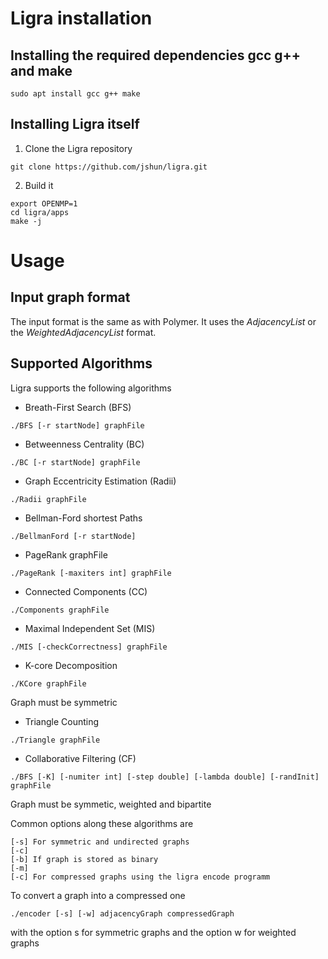 # Ligra installation

## Installing the required dependencies gcc g++ and make
```
sudo apt install gcc g++ make
```

## Installing Ligra itself
1. Clone the Ligra repository
```
git clone https://github.com/jshun/ligra.git
```
2. Build it
```
export OPENMP=1
cd ligra/apps
make -j
```

# Usage
## Input graph format
The input format is the same as with Polymer. It uses the *AdjacencyList* or the *WeightedAdjacencyList* format.

## Supported Algorithms
Ligra supports the following algorithms
- Breath-First Search (BFS)
```
./BFS [-r startNode] graphFile
```
- Betweenness Centrality (BC)
```
./BC [-r startNode] graphFile
```
- Graph Eccentricity Estimation (Radii)
```
./Radii graphFile
```
- Bellman-Ford shortest Paths
```
./BellmanFord [-r startNode]
```
- PageRank graphFile
```
./PageRank [-maxiters int] graphFile
```
- Connected Components (CC)
```
./Components graphFile
```
- Maximal Independent Set (MIS)
```
./MIS [-checkCorrectness] graphFile
```
- K-core Decomposition
```
./KCore graphFile
```
Graph must be symmetric
- Triangle Counting
```
./Triangle graphFile
```
- Collaborative Filtering (CF)
```
./BFS [-K] [-numiter int] [-step double] [-lambda double] [-randInit] graphFile
```
Graph must be symmetic, weighted and bipartite


Common options along these algorithms are
```
[-s] For symmetric and undirected graphs
[-c]
[-b] If graph is stored as binary
[-m]
[-c] For compressed graphs using the ligra encode programm
```

To convert a graph into a compressed one
```
./encoder [-s] [-w] adjacencyGraph compressedGraph
```
with the option s for symmetric graphs and the option w for weighted graphs

